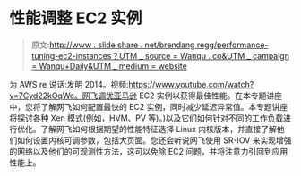 # 性能调整 EC2 实例

> 原文:[http://www . slide share . net/brendang regg/performance-tuning-ec2-instances？UTM _ source = Wanqu . co&UTM _ campaign = Wanqu+Daily&UTM _ medium = website](http://www.slideshare.net/brendangregg/performance-tuning-ec2-instances?utm_source=wanqu.co&utm_campaign=Wanqu+Daily&utm_medium=website)

为 AWS re 说话:发明 2014。视频:https://www.youtube.com/watch?v=7Cyd22kOqWc。网飞调优亚马逊 EC2 实例以获得最佳性能。在本专题讲座中，您将了解网飞如何配置最快的 EC2 实例，同时减少延迟异常值。本专题讲座将探讨各种 Xen 模式(例如，HVM、PV 等)。)以及它们如何针对不同的工作负载进行优化。了解网飞如何根据期望的性能特征选择 Linux 内核版本，并直接了解他们如何设置内核可调参数，包括大页面。您还会听说网飞使用 SR-IOV 来实现增强的网络以及他们的可观测性方法，这可以免除 EC2 问题，并将注意力引回到应用性能上。